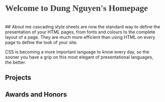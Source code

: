 <h1 style="color:rgb(60,60,60); font-family:Georgia;">Welcome to Dung Nguyen's Homepage</h1>
<br/>
## About me
cascading style sheets are now the standard way to define the presentation of your HTML pages, from fonts and colours to the complete layout of a page. They are much more efficient than using HTML on every page to define the look of your site.

CSS is becoming a more important language to know every day, so the sooner you have a grip on this most elegant of presentational languages, the better.

## Projects

## Awards and Honors
